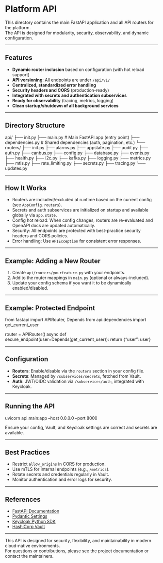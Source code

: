 # Platform API

This directory contains the main FastAPI application and all API routers for the platform.  
The API is designed for modularity, security, observability, and dynamic configuration.

---

## Features

- **Dynamic router inclusion** based on configuration (with hot reload support)
- **API versioning**: All endpoints are under `/api/v1/`
- **Centralized, standardized error handling**
- **Security headers and CORS** (production-ready)
- **Integrated with secrets and authentication subservices**
- **Ready for observability** (tracing, metrics, logging)
- **Clean startup/shutdown of all background services**

---

## Directory Structure

api/
├── init.py
├── main.py                  # Main FastAPI app (entry point)
├── dependencies.py          # Shared dependencies (auth, pagination, etc.)
└── routers/
├── init.py
├── alarms.py
├── appstate.py
├── audit.py
├── auth.py
├── canbus.py
├── config.py
├── database.py
├── events.py
├── health.py
├── i2c.py
├── kafka.py
├── logging.py
├── metrics.py
├── mtls.py
├── rate_limiting.py
├── secrets.py
├── tracing.py
└── updates.py


---

## How It Works

- Routers are included/excluded at runtime based on the current config (see `AppConfig.routers`).
- Secrets and auth subservices are initialized on startup and available globally via `app.state`.
- Config hot reload: When config changes, routers are re-evaluated and OpenAPI docs are updated automatically.
- Security: All endpoints are protected with best-practice security headers and CORS policies.
- Error handling: Use `APIException` for consistent error responses.

---

## Example: Adding a New Router

1. Create `api/routers/yourfeature.py` with your endpoints.
2. Add to the router mappings in `main.py` (optional or always-included).
3. Update your config schema if you want it to be dynamically enabled/disabled.

---

## Example: Protected Endpoint

from fastapi import APIRouter, Depends
from api.dependencies import get_current_user

router = APIRouter()
async def secure_endpoint(user=Depends(get_current_user)):
  return {“user”: user}


---

## Configuration

- **Routers**: Enable/disable via the `routers` section in your config file.
- **Secrets**: Managed by `/subservices/secrets`, fetched from Vault.
- **Auth**: JWT/OIDC validation via `/subservices/auth`, integrated with Keycloak.

---

## Running the API

uvicorn api.main:app –host 0.0.0.0 –port 8000


Ensure your config, Vault, and Keycloak settings are correct and secrets are available.

---

## Best Practices

- Restrict `allow_origins` in CORS for production.
- Use mTLS for internal endpoints (e.g., `/metrics`).
- Rotate secrets and credentials regularly in Vault.
- Monitor authentication and error logs for security.

---

## References

- [FastAPI Documentation](https://fastapi.tiangolo.com/)
- [Pydantic Settings](https://docs.pydantic.dev/latest/concepts/pydantic_settings/)
- [Keycloak Python SDK](https://pypi.org/project/python-keycloak/)
- [HashiCorp Vault](https://www.vaultproject.io/)

---

This API is designed for security, flexibility, and maintainability in modern cloud-native environments.  
For questions or contributions, please see the project documentation or contact the maintainers.
